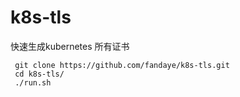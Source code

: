 # k8s-tls
快速生成kubernetes 所有证书


     git clone https://github.com/fandaye/k8s-tls.git
     cd k8s-tls/
     ./run.sh
